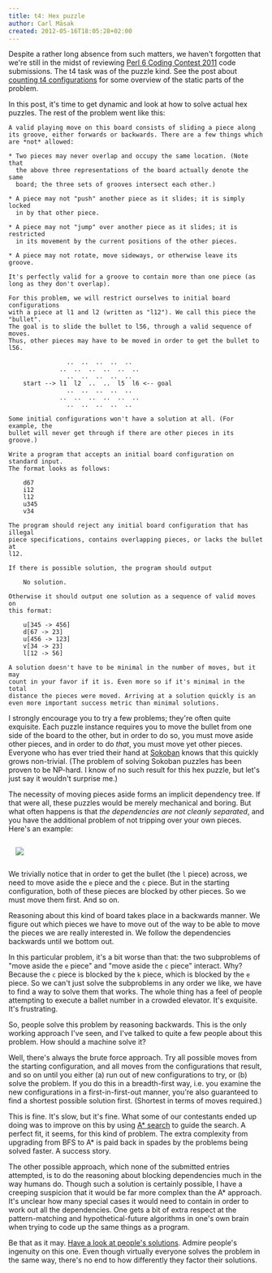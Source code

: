 ```yaml
---
title: t4: Hex puzzle
author: Carl Mäsak
created: 2012-05-16T18:05:28+02:00
---
```

Despite a rather long absence from such matters, we haven't forgotten that
we're still in the midst of reviewing [Perl 6 Coding Contest
2011](http://strangelyconsistent.org/blog/the-2011-perl-6-coding-contest) code
submissions. The t4 task was of the puzzle kind. See the post about [counting
t4 configurations](http://strangelyconsistent.org/blog/counting-t4-configurations)
for some overview of the static parts of the problem.

In this post, it's time to get dynamic and look at how to solve actual hex
puzzles. The rest of the problem went like this:

    A valid playing move on this board consists of sliding a piece along
    its groove, either forwards or backwards. There are a few things which
    are *not* allowed:
    
    * Two pieces may never overlap and occupy the same location. (Note that
      the above three representations of the board actually denote the same
      board; the three sets of grooves intersect each other.)
    
    * A piece may not "push" another piece as it slides; it is simply locked
      in by that other piece.
    
    * A piece may not "jump" over another piece as it slides; it is restricted
      in its movement by the current positions of the other pieces.
    
    * A piece may not rotate, move sideways, or otherwise leave its groove.
    
    It's perfectly valid for a groove to contain more than one piece (as
    long as they don't overlap).
    
    For this problem, we will restrict ourselves to initial board configurations
    with a piece at l1 and l2 (written as "l12"). We call this piece the "bullet".
    The goal is to slide the bullet to l56, through a valid sequence of moves.
    Thus, other pieces may have to be moved in order to get the bullet to l56.
    
                    ..  ..  ..  ..  ..
                  ..  ..  ..  ..  ..  ..
                    ..  ..  ..  ..  ..
        start --> l1  l2  ..  ..  l5  l6 <-- goal
                    ..  ..  ..  ..  ..
                  ..  ..  ..  ..  ..  ..
                    ..  ..  ..  ..  ..
    
    Some initial configurations won't have a solution at all. (For example, the
    bullet will never get through if there are other pieces in its groove.)
    
    Write a program that accepts an initial board configuration on standard input.
    The format looks as follows:
    
        d67
        i12
        l12
        u345
        v34
    
    The program should reject any initial board configuration that has illegal
    piece specifications, contains overlapping pieces, or lacks the bullet at
    l12.
    
    If there is possible solution, the program should output
    
        No solution.
    
    Otherwise it should output one solution as a sequence of valid moves on
    this format:
    
        u[345 -> 456]
        d[67 -> 23]
        u[456 -> 123]
        v[34 -> 23]
        l[12 -> 56]
    
    A solution doesn't have to be minimal in the number of moves, but it may
    count in your favor if it is. Even more so if it's minimal in the total
    distance the pieces were moved. Arriving at a solution quickly is an
    even more important success metric than minimal solutions.

I strongly encourage you to try a few problems; they're often quite exquisite.
Each puzzle instance requires you to move the bullet from one side of the board
to the other, but in order to do so, you must move aside other pieces, and in
order to do *that*, you must move yet other pieces. Everyone who has ever tried
their hand at [Sokoban](http://en.wikipedia.org/wiki/Sokoban) knows that this
quickly grows non-trivial. (The problem of solving Sokoban puzzles has been
proven to be NP-hard. I know of no such result for this hex puzzle, but let's
just say it wouldn't surprise me.)

The necessity of moving pieces aside forms an implicit dependency tree. If that
were all, these puzzles would be merely mechanical and boring. But what often
happens is that *the dependencies are not cleanly separated*, and you have the
additional problem of not tripping over your own pieces. Here's an example:

<img style="display: block; margin-left: auto; margin-right: auto; padding: 1em" src="http://strangelyconsistent.org/blog/images/t4-example-conf.png" />

We trivially notice that in order to get the bullet (the `l` piece) across, we
need to move aside the `e` piece and the `c` piece. But in the starting
configuration, both of these pieces are blocked by other pieces. So we must move
them first. And so on.

Reasoning about this kind of board takes place in a backwards manner. We figure
out which pieces we have to move out of the way to be able to move the pieces we
are really interested in. We follow the dependencies backwards until we bottom
out.

In this particular problem, it's a bit worse than that: the two subproblems of
"move aside the `e` piece" and "move aside the `c` piece" interact. Why?
Because the `c` piece is blocked by the `k` piece, which is blocked by the `e`
piece. So we can't just solve the subproblems in any order we like, we have to
find a way to solve them that works.  The whole thing has a feel of people
attempting to execute a ballet number in a crowded elevator. It's exquisite.
It's frustrating.

So, people solve this problem by reasoning backwards. This is the only working
approach I've seen, and I've talked to quite a few people about this problem.
How should a machine solve it?

Well, there's always the brute force approach. Try all possible moves from the
starting configuration, and all moves from the configurations that result, and
so on until you either (a) run out of new configurations to try, or (b) solve
the problem. If you do this in a breadth-first way, i.e. you examine the new
configurations in a first-in-first-out manner, you're also guaranteed to find
a shortest possible solution first. (Shortest in terms of moves required.)

This is fine. It's slow, but it's fine. What some of our contestants ended up
doing was to improve on this by using [A*
search](http://en.wikipedia.org/wiki/A*_search_algorithm) to guide the search.
A perfect fit, it seems, for this kind of problem. The extra complexity from
upgrading from BFS to A* is paid back in spades by the problems being solved
faster. A success story.

The other possible approach, which none of the submitted entries attempted,
is to do the reasoning about blocking dependencies much in the way humans do.
Though such a solution is certainly possible, I have a creeping suspicion that
it would be far more complex than the A* approach. It's unclear how many
special cases it would need to contain in order to work out all the
dependencies. One gets a bit of extra respect at the pattern-matching and
hypothetical-future algorithms in one's own brain when trying to code up the
same things as a program.

Be that as it may. [Have a look at people's
solutions](http://strangelyconsistent.org/p6cc2011/). Admire people's ingenuity
on this one. Even though virtually everyone solves the problem in the same way,
there's no end to how differently they factor their solutions.

